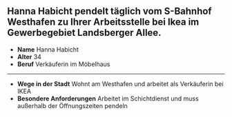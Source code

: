 ## Hanna Habicht pendelt täglich vom S-Bahnhof Westhafen zu Ihrer Arbeitsstelle bei Ikea im Gewerbegebiet Landsberger Allee.

* **Name** Hanna Habicht
* **Alter** 34
* **Beruf** Verkäuferin im Möbelhaus

---

* **Wege in der Stadt** Wohnt am <span class="marker-label" id="marker-label-whitespot-persona-hanna">Westhafen</span> und arbeitet als 
Verkäuferin bei <span class="marker-label" id="marker-label-whitespot-persona-hanna-target">IKEA</span>
* **Besondere Anforderungen** Arbeitet im Schichtdienst und muss außerhalb der Öffnungszeiten pendeln 
